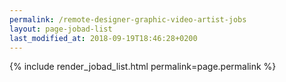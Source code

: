 ```yaml
---
permalink: /remote-designer-graphic-video-artist-jobs
layout: page-jobad-list
last_modified_at: 2018-09-19T18:46:28+0200
---
```

{% include render_jobad_list.html permalink=page.permalink %}
